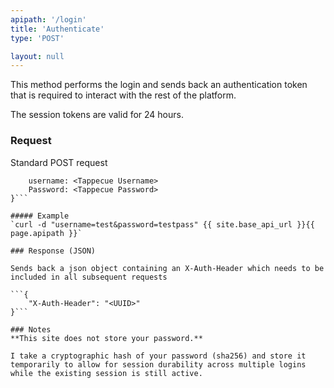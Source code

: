 ```yaml
---
apipath: '/login'
title: 'Authenticate'
type: 'POST'

layout: null
---
```


This method performs the login and sends back an authentication token that is required to interact with the rest of the platform.

The session tokens are valid for 24 hours.

### Request
Standard POST request
```{
	username: <Tappecue Username>
	Password: <Tappecue Password>
}```

##### Example
`curl -d "username=test&password=testpass" {{ site.base_api_url }}{{ page.apipath }}`

### Response (JSON)

Sends back a json object containing an X-Auth-Header which needs to be included in all subsequent requests

```{
	"X-Auth-Header": "<UUID>"
}```

### Notes
**This site does not store your password.**

I take a cryptographic hash of your password (sha256) and store it temporarily to allow for session durability across multiple logins while the existing session is still active.

